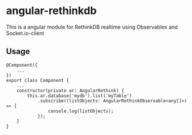 # angular-rethinkdb
This is a angular module for RethinkDB realtime using Observables and Socket.io-client

## Usage
```
@Component({
    ...
})
export class Component {
    ...
    constructor(private ar: AngularRethink) {
        this.ar.database('mydb').list('myTable')
            .subscribe((listObjects: AngularRethinkObservable<any[]>) => {
                console.log(listObjects);
            });
    }
}
```